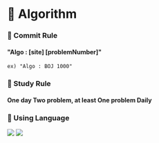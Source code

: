 # :beers: Algorithm

### :pushpin: Commit Rule
#### "Algo : [site] [problemNumber]"
``` ex) "Algo : BOJ 1000" ```

### :pushpin: Study Rule
#### One day Two problem, at least One problem Daily

### :pushpin: Using Language
<img src="https://img.shields.io/badge/Python-000000?style=flat-square"/></a> 
<img src="https://img.shields.io/badge/Java-000000?style=flat-square"/></a> 
